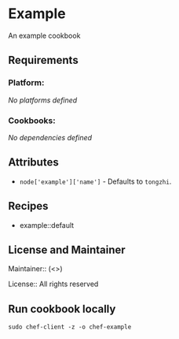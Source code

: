 # Example

An example cookbook

## Requirements

### Platform:

_No platforms defined_

### Cookbooks:

_No dependencies defined_

## Attributes

- `node['example']['name']` - Defaults to `tongzhi`.

## Recipes

- example::default

## License and Maintainer

Maintainer:: (<>)

License:: All rights reserved

## Run cookbook locally
```
sudo chef-client -z -o chef-example
```

